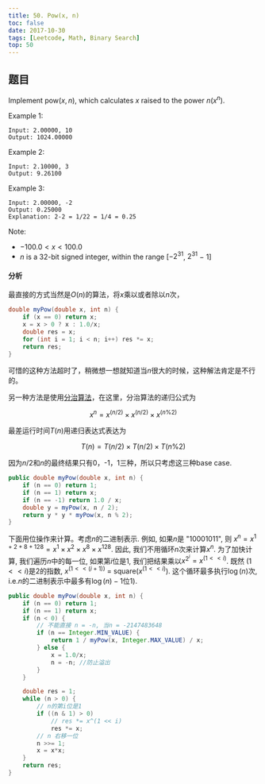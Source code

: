```yaml
---
title: 50. Pow(x, n)
toc: false
date: 2017-10-30
tags: [Leetcode, Math, Binary Search]
top: 50
---
```


## 题目 

Implement $\text{pow}(x, n)$, which calculates $x$ raised to the power $n$($x^n$).

Example 1:

```
Input: 2.00000, 10
Output: 1024.00000
```

Example 2:

```
Input: 2.10000, 3
Output: 9.26100
```

Example 3:

```
Input: 2.00000, -2
Output: 0.25000
Explanation: 2-2 = 1/22 = 1/4 = 0.25
```

Note:

* $-100.0 < x < 100.0$
* $n$ is a 32-bit signed integer, within the range [−$2^{31}$, $2^{31}$ − 1]


#### 分析

最直接的方式当然是$O(n)$的算法，将$x$乘以或者除以$n$次，

```Java
double myPow(double x, int n) {
    if (x == 0) return x;
    x = x > 0 ? x : 1.0/x;
    double res = x;
    for (int i = 1; i < n; i++) res *= x;
    return res;
}
```

可惜的这种方法超时了，稍微想一想就知道当$n$很大的时候，这种解法肯定是不行的。


另一种方法是使用[分治算法](https://techlarry.github.io/wiki/2017/10/30/Algorithm-Divide-and-Conquer/)，在这里，分治算法的递归公式为

$$x^n = x^{(n/2)} \times x^{(n/2)} \times x^{(n\%2)}$$

最差运行时间$T(n)$用递归表达式表达为

$$T(n) = T(n/2)\times T(n/2) \times T(n\%2) $$

因为$n/2$和$n%2$的最终结果只有0，-1，1三种，所以只考虑这三种base case.

```Java
public double myPow(double x, int n) {
    if (n == 0) return 1;
    if (n == 1) return x;
    if (n == -1) return 1.0 / x;
    double y = myPow(x, n / 2);
    return y * y * myPow(x, n % 2);
}
```


下面用位操作来计算。考虑$n$的二进制表示. 例如, 如果$n$是 "10001011", 则 $x^n = x^{1+2+8+128} = x^{1} \times x^{2} \times x^{8} \times x^{128}$. 因此, 我们不用循环$n$次来计算$x^n$. 为了加快计算, 我们遍历$n$中的每一位, 如果第$i$位是1, 我们把结果乘以$x^{2^i} = x^{(1 << i)}$. 既然 $(1 << i)$是2的指数, $x^{(1<<(i+1))}$ = square($x^{(1<<i)}$). 这个循环最多执行$\log(n)$次, i.e.$n$的二进制表示中最多有$\log(n)-1$位1).

```Java
public double myPow(double x, int n) {
    if (n == 0) return 1;
    if (n == 1) return x;
    if (n < 0) {
        // 不能直接 n = -n, 当n = -2147483648
        if (n == Integer.MIN_VALUE) {
            return 1 / myPow(x, Integer.MAX_VALUE) / x;
        } else {
            x = 1.0/x;
            n = -n; //防止溢出
        }
    }

    double res = 1;
    while (n > 0) {
        // n的第i位是1
        if ((n & 1) > 0)
            // res *= x^(1 << i)
            res *= x;
        // n 右移一位
        n >>= 1;
        x = x*x;
    }
    return res;
}
```



